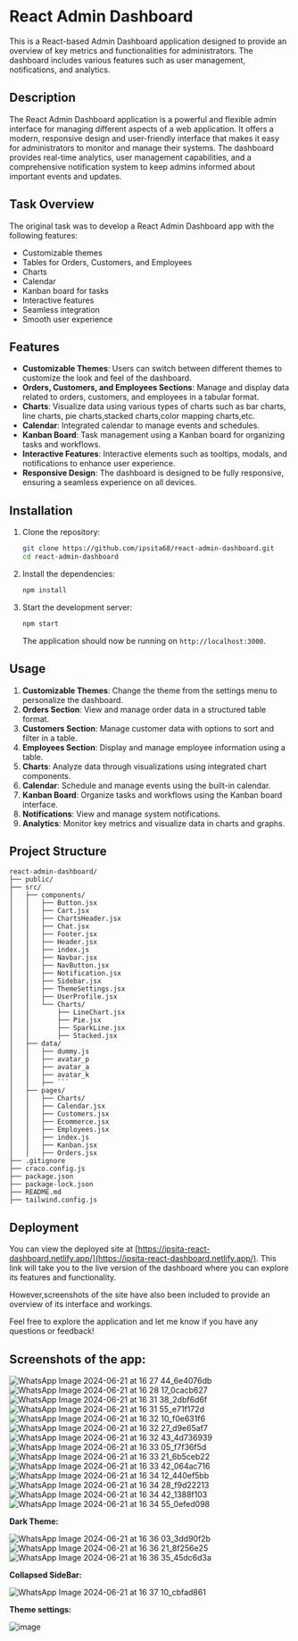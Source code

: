 # React Admin Dashboard

This is a React-based Admin Dashboard application designed to provide an overview of key metrics and functionalities for administrators. The dashboard includes various features such as user management, notifications, and analytics.

## Description

The React Admin Dashboard application is a powerful and flexible admin interface for managing different aspects of a web application. It offers a modern, responsive design and user-friendly interface that makes it easy for administrators to monitor and manage their systems. The dashboard provides real-time analytics, user management capabilities, and a comprehensive notification system to keep admins informed about important events and updates.

## Task Overview

The original task was to develop a React Admin Dashboard app with the following features:

- Customizable themes
- Tables for Orders, Customers, and Employees
- Charts
- Calendar
- Kanban board for tasks
- Interactive features
- Seamless integration
- Smooth user experience

## Features

- **Customizable Themes**: Users can switch between different themes to customize the look and feel of the dashboard.
- **Orders, Customers, and Employees Sections**: Manage and display data related to orders, customers, and employees in a tabular format.
- **Charts**: Visualize data using various types of charts such as bar charts, line charts, pie charts,stacked charts,color mapping charts,etc.
- **Calendar**: Integrated calendar to manage events and schedules.
- **Kanban Board**: Task management using a Kanban board for organizing tasks and workflows.
- **Interactive Features**: Interactive elements such as tooltips, modals, and notifications to enhance user experience.
- **Responsive Design**: The dashboard is designed to be fully responsive, ensuring a seamless experience on all devices.

## Installation

1. Clone the repository:

    ```bash
    git clone https://github.com/ipsita68/react-admin-dashboard.git
    cd react-admin-dashboard
    ```

2. Install the dependencies:

    ```bash
    npm install
    ```

3. Start the development server:

    ```bash
    npm start
    ```

    The application should now be running on `http://localhost:3000`.

## Usage

1. **Customizable Themes**: Change the theme from the settings menu to personalize the dashboard.
2. **Orders Section**: View and manage order data in a structured table format.
3. **Customers Section**: Manage customer data with options to sort and filter in a table.
4. **Employees Section**: Display and manage employee information using a table.
5. **Charts**: Analyze data through visualizations using integrated chart components.
6. **Calendar**: Schedule and manage events using the built-in calendar.
7. **Kanban Board**: Organize tasks and workflows using the Kanban board interface.
8. **Notifications**: View and manage system notifications.
9. **Analytics**: Monitor key metrics and visualize data in charts and graphs.

   
## Project Structure
```
react-admin-dashboard/
├── public/
├── src/
│   ├── components/
│   │   ├── Button.jsx
│   │   ├── Cart.jsx
│   │   ├── ChartsHeader.jsx
│   │   ├── Chat.jsx
│   │   ├── Footer.jsx
│   │   ├── Header.jsx
│   │   ├── index.js
│   │   ├── Navbar.jsx
│   │   ├── NavButton.jsx
│   │   ├── Notification.jsx
│   │   ├── Sidebar.jsx
│   │   ├── ThemeSettings.jsx
│   │   ├── UserProfile.jsx
│   │   └── Charts/
│   │       ├── LineChart.jsx
│   │       ├── Pie.jsx
│   │       ├── SparkLine.jsx
│   │       ├── Stacked.jsx
│   ├── data/
│   │   ├── dummy.js
│   │   ├── avatar_p
│   │   ├── avatar_a
│   │   ├── avatar_k
│   │   ├── ```
│   ├── pages/
│   │   ├── Charts/
│   │   ├── Calendar.jsx
│   │   ├── Customers.jsx
│   │   ├── Ecommerce.jsx
│   │   ├── Employees.jsx
│   │   ├── index.js
│   │   ├── Kanban.jsx
│   │   ├── Orders.jsx
├── .gitignore
├── craco.config.js
├── package.json
├── package-lock.json
├── README.md
├── tailwind.config.js

 ```


## Deployment

You can view the deployed site at [https://ipsita-react-dashboard.netlify.app/](https://ipsita-react-dashboard.netlify.app/). This link will take you to the live version of the dashboard where you can explore its features and functionality.

However,screenshots of the site have also been included to provide an overview of its interface and workings.

Feel free to explore the application and let me know if you have any questions or feedback!


## Screenshots of the app:

![WhatsApp Image 2024-06-21 at 16 27 44_6e4076db](https://github.com/ipsita68/react-admin-dashboard/assets/121110612/f0d07f52-7e59-48a2-be10-a0deb9bd3e0e)
![WhatsApp Image 2024-06-21 at 16 28 17_0cacb627](https://github.com/ipsita68/react-admin-dashboard/assets/121110612/068b7016-1ddb-44e9-90fc-2670036ec6f9)
![WhatsApp Image 2024-06-21 at 16 31 38_2dbf6d6f](https://github.com/ipsita68/react-admin-dashboard/assets/121110612/255dbe94-8ce3-4c08-b05e-0af32d04c548)
![WhatsApp Image 2024-06-21 at 16 31 55_e71f172d](https://github.com/ipsita68/react-admin-dashboard/assets/121110612/06098d92-cdcb-43c1-bbec-71bdda068188)
![WhatsApp Image 2024-06-21 at 16 32 10_f0e631f6](https://github.com/ipsita68/react-admin-dashboard/assets/121110612/a035b86e-321c-48fc-b53c-bbfe7c92a313)
![WhatsApp Image 2024-06-21 at 16 32 27_d9e65af7](https://github.com/ipsita68/react-admin-dashboard/assets/121110612/ac685e21-cee1-4302-9ba6-a5a714c1caa9)
![WhatsApp Image 2024-06-21 at 16 32 43_4d736939](https://github.com/ipsita68/react-admin-dashboard/assets/121110612/49abc72e-d9dc-4fee-9873-a5a91ef906dc)
![WhatsApp Image 2024-06-21 at 16 33 05_f7f36f5d](https://github.com/ipsita68/react-admin-dashboard/assets/121110612/389309b4-7be7-4b73-bf2f-5f18c0db455b)
![WhatsApp Image 2024-06-21 at 16 33 21_6b5ceb22](https://github.com/ipsita68/react-admin-dashboard/assets/121110612/76c8377d-305c-43b3-8806-601eec1d59fb)
![WhatsApp Image 2024-06-21 at 16 33 42_064ac716](https://github.com/ipsita68/react-admin-dashboard/assets/121110612/ac662ae8-f97e-484e-918c-70c2ebf6b247)
![WhatsApp Image 2024-06-21 at 16 34 12_440ef5bb](https://github.com/ipsita68/react-admin-dashboard/assets/121110612/810d6aef-34a4-440a-9a86-23b24c2758e2)
![WhatsApp Image 2024-06-21 at 16 34 28_f9d22213](https://github.com/ipsita68/react-admin-dashboard/assets/121110612/533edca3-17f2-48f2-bbe8-d8169db1d85d)
![WhatsApp Image 2024-06-21 at 16 34 42_1388f103](https://github.com/ipsita68/react-admin-dashboard/assets/121110612/2aa1e26b-a906-4b29-88e7-27cdcc6429bd)
![WhatsApp Image 2024-06-21 at 16 34 55_0efed098](https://github.com/ipsita68/react-admin-dashboard/assets/121110612/f953a545-508e-4c19-994b-0b243ff0a385)

**Dark Theme:**

![WhatsApp Image 2024-06-21 at 16 36 03_3dd90f2b](https://github.com/ipsita68/react-admin-dashboard/assets/121110612/bb084b6e-ec3c-49e7-b1b4-66798e571553)
![WhatsApp Image 2024-06-21 at 16 36 21_8f256e25](https://github.com/ipsita68/react-admin-dashboard/assets/121110612/8c682d3f-2687-4eaf-9e31-c074c6c17535)
![WhatsApp Image 2024-06-21 at 16 36 35_45dc6d3a](https://github.com/ipsita68/react-admin-dashboard/assets/121110612/157fc8fa-c239-44cd-abaa-04ea1a83091c)

**Collapsed SideBar:**

![WhatsApp Image 2024-06-21 at 16 37 10_cbfad861](https://github.com/ipsita68/react-admin-dashboard/assets/121110612/c954d0d6-c994-4a9f-b3d0-cdedf98dfdb2)

**Theme settings:**

![image](https://github.com/ipsita68/react-admin-dashboard/assets/121110612/8826711d-17f5-4968-977a-80313dc79c2d)







